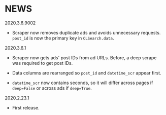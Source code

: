# NEWS

2020.3.6.9002

* Scraper now removes duplicate ads and avoids unnecessary requests. `post_id`
is now the primary key in `CLSearch.data`.

2020.3.6.1

* Scraper now gets ads' post IDs from ad URLs. Before, a deep scrape was
required to get post IDs.

* Data columns are rearranged so `post_id` and `datetime_scr` appear first.

* `datatime_scr` now contains seconds, so it will differ across pages if
`deep=False` or across ads if `deep=True`.

2020.2.23.1

* First release.
